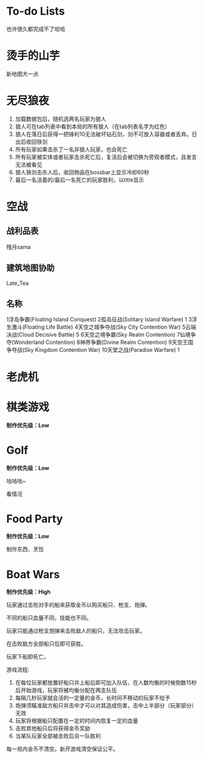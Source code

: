 # To-do Lists

也许很久都完成不了哈哈

# 烫手的山芋
新地图大一点

# 无尽狼夜

1. 加载数据包后，随机选两名玩家为狼人
2. 狼人可在tab列表中看到本局的所有狼人（在tab列表名字为红色）
3. 狼人在落日后获得一把锋利10无法破坏钻石剑，剑不可放入容器或者丢弃。日出后收回铁剑
4. 所有玩家如果击杀了一名非狼人玩家，也会死亡
5. 所有玩家被实体或者玩家击杀死亡后，复活后会被切换为旁观者模式，且发言无法被看见
6. 狼人铁剑击杀人后，收回物品在bossbar上显示冷却60秒
7. 最后一名活着的/最后一名死亡的玩家胜利，以title显示

# 空战

## 战利品表
残月sama

## 建筑地图协助
Late_Tea

## 名称
1浮岛争霸(Floating Island Conquest)
2孤岛征战(Solitary Island Warfare) 1
3浮生激斗(Floating Life Battle)
4天空之城争夺战(Sky City Contention War)
5云端决战(Cloud Decisive Battle) 5
6天空之境争霸(Sky Realm Contention)
7仙境争夺(Wonderland Contention)
8神界争霸(Divine Realm Contention)
9天空王国争夺战(Sky Kingdom Contention War)
10天堂之战(Paradise Warfare) 1

# 老虎机

# 棋类游戏

**制作优先级：Low**

# Golf

**制作优先级：Low**

咕咕咕~

看情况

# Food Party

**制作优先级：Low**

制作东西、烹饪



# Boat Wars

**制作优先级：High**

玩家通过击败对手的船来获取金币以购买船只、枪支、炮弹。

不同的船只血量不同，技能也不同。

玩家只能通过枪支炮弹来击败敌人的船只，无法攻击玩家。

在击败敌方全部船只后即可获胜。

玩家下船即死亡。

游戏流程:

1. 在每位玩家都放置好船只并上船后即可加入队伍，在人数均衡的时候倒数15秒后开始游戏，玩家将被均衡分配在两支队伍
2. 每隔几秒玩家就会活的一定量的金币，长时间不移动的玩家不给予
3. 炮弹须瞄准敌方船只并击中才可以对其造成伤害，击中上半部分（玩家部分）无效
4. 玩家将根据船只配置在一定的时间内恢复一定的血量
5. 击败其他船只后将获得金币奖励
6. 当某队玩家全部被击败后另一队胜利

每一局内金币不清空。新开游戏清空保证公平。
